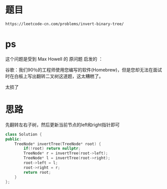 # 题目
`https://leetcode-cn.com/problems/invert-binary-tree/`

# ps
这个问题是受到 Max Howell 的 原问题 启发的 ：

谷歌：我们90％的工程师使用您编写的软件(Homebrew)，但是您却无法在面试时在白板上写出翻转二叉树这道题，这太糟糕了。  

太损了


# 思路
先翻转左右子树，然后更新当前节点的left和right指针即可

```cpp
class Solution {
public:
    TreeNode* invertTree(TreeNode* root) {
        if(!root) return nullptr;
        TreeNode* r = invertTree(root->left);
        TreeNode* l = invertTree(root->right);
        root->left = l;
        root->right = r;
        return root;
    }
};
```